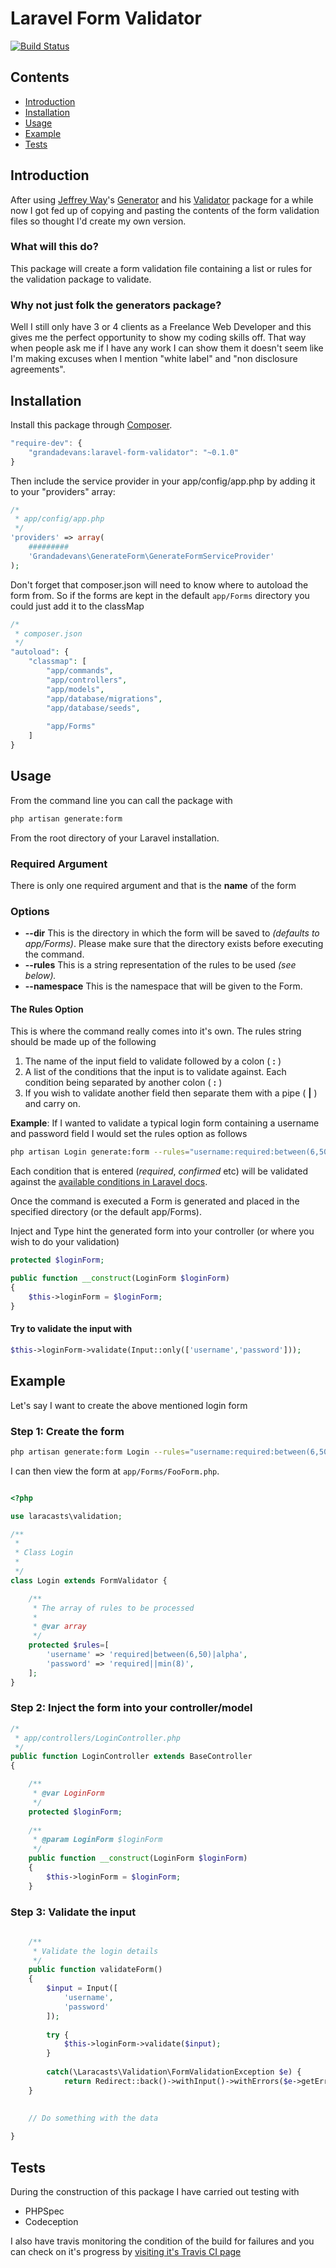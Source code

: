 # Laravel Form Validator

[![Build Status](https://travis-ci.org/GrandadEvans/generate-forms.svg?branch=master)](https://travis-ci.org/GrandadEvans/generate-forms)

## Contents
 * [Introduction](#introduction)
 * [Installation](#installation)
 * [Usage](#usage)
 * [Example](#example)
 * [Tests](#tests)
 
## Introduction
After using [Jeffrey Way](https://github.com/JeffreyWay)'s [Generator](https://github.com/JeffreyWay/Laravel-Generators) and his [Validator](https://github.com/laracasts/Validation) package for a while now I got fed up of copying and pasting the contents of the form validation files so thought I'd create my own version.

### What will this do?
This package will create a form validation file containing a list or rules for the validation package to validate.

### Why not just folk the generators package?
Well I still only have 3 or 4 clients as a Freelance Web Developer and this gives me the perfect opportunity to show my coding skills off. That way when people ask me if I have any work I can show them it doesn't seem like I'm making excuses when I mention "white label" and "non disclosure agreements".

## Installation
Install this package through [Composer](https://getcomposer.org).

```js
"require-dev": {
    "grandadevans:laravel-form-validator": "~0.1.0"
}
```
Then include the service provider in your app/config/app.php by adding it to your "providers" array:

```php
/*
 * app/config/app.php
 */
'providers' => array(
    #########
    'Grandadevans\GenerateForm\GenerateFormServiceProvider'
);
```
Don't forget that composer.json will need to know where to autoload the form from. So if the forms are kept in the default `app/Forms` directory you could just add it to the classMap
```php
/*
 * composer.json
 */
"autoload": {
	"classmap": [
		"app/commands",
		"app/controllers",
		"app/models",
		"app/database/migrations",
		"app/database/seeds",
        
        "app/Forms"
    ]
}
```

## Usage
From the command line you can call the package with

```bash
php artisan generate:form
```

From the root directory of your Laravel installation.

### Required Argument
There is only one required argument and that is the **name** of the form

### Options
 * **--dir**       This is the directory in which the form will be saved to *(defaults to app/Forms)*. Please make sure that the directory exists before executing the command.
 * **--rules**     This is a string representation of the rules to be used *(see below).*
 * **--namespace** This is the namespace that will be given to the Form.

#### The Rules Option
This is where the command really comes into it's own.
The rules string should be made up of the following

1.  The name of the input field to validate followed by a colon ( **:** )
2.  A list of the conditions that the input is to validate against. Each condition being separated by another colon ( **:** )
3.  If you wish to validate another field then separate them with a pipe ( **|** ) and carry on.

**Example**: If I wanted to validate a typical login form containing a username and password field I would set the rules option as follows

```bash
php artisan Login generate:form --rules="username:required:between(6,50):alpha | password:required:min(8)"
```

Each condition that is entered (*required*, *confirmed* etc) will be validated against the [available conditions in Laravel docs](http://laravel.com/docs/validation#available-validation-rules).

Once the command is executed a Form is generated and placed in the specified directory (or the default app/Forms).

Inject and Type hint the generated form into your controller (or where you wish to do your validation)

```php
protected $loginForm;

public function __construct(LoginForm $loginForm)
{
	$this->loginForm = $loginForm;
}
```

#### Try to validate the input with

```php
$this->loginForm->validate(Input::only(['username','password']));
```

## Example
Let's say I want to create the above mentioned login form

### Step 1: Create the form
```bash
php artisan generate:form Login --rules="username:required:between(6,50):alpha | password:required:min(8)"
```

I can then view the form at `app/Forms/FooForm.php`.

```php

<?php

use laracasts\validation;

/**
 *
 * Class Login
 *
 */
class Login extends FormValidator {

    /**
     * The array of rules to be processed
     *
     * @var array
     */
    protected $rules=[
        'username' => 'required|between(6,50)|alpha',
        'password' => 'required||min(8)',
    ];
}
```

### Step 2: Inject the form into your controller/model

```php
/*
 * app/controllers/LoginController.php
 */
public function LoginController extends BaseController
{

    /**
     * @var LoginForm
     */
    protected $loginForm;
    
    /**
     * @param LoginForm $loginForm
     */
    public function __construct(LoginForm $loginForm)
    {
        $this->loginForm = $loginForm;
    }
```

### Step 3: Validate the input
```php
    
    /**
     * Validate the login details
     */
    public function validateForm()
    {
        $input = Input([
            'username',
            'password'
        ]);
        
        try {
            $this->loginForm->validate($input);
        }
        
        catch(\Laracasts\Validation\FormValidationException $e) {
			return Redirect::back()->withInput()->withErrors($e->getErrors());
	}

        
    // Do something with the data
    
}
```

## Tests

During the construction of this package I have carried out testing with

 * PHPSpec
 * Codeception
 
I also have travis monitoring the condition of the build for failures and you can check on it's progress by [visiting it's Travis CI page](https://travis-ci.org/GrandadEvans/laravel-form-validator)
